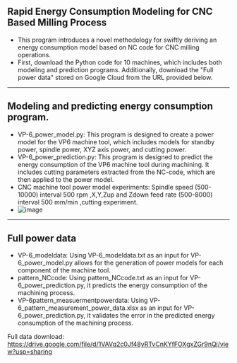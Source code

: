 ## Rapid Energy Consumption Modeling for CNC Based Milling Process
+ This program introduces a novel methodology for swiftly deriving an energy consumption model based on NC code for CNC milling operations. 
+ First, download the Python code for 10 machines, which includes both modeling and prediction programs. Additionally, download the "Full power data" stored on Google Cloud from the URL provided below.
---
## Modeling and predicting energy consumption program.
+ VP-6_power_model.py: This program is designed to create a power model for the VP6 machine tool, which includes models for standby power, spindle power, XYZ axis power, and cutting power.
+ VP-6_power_prediction.py: This program is designed to predict the energy consumption of the VP6 machine tool during machining. It includes cutting parameters extracted from the NC-code, which are then applied to the power model.
+ CNC machine tool power model experiments: Spindle speed (500-10000) interval 500 rpm ,X,Y,Zup and Zdown feed rate (500-8000) interval 500 mm/min ,cutting experiment.
+ ![image](https://github.com/Atse123/CNC_machine_tool_powerdata/assets/130265101/fbd145bf-bdf1-4a89-b48c-49acf95e8c00)

---
## Full power data
+ VP-6_modeldata: Using VP-6_modeldata.txt as an input for VP-6_power_model.py allows for the generation of power models for each component of the machine tool.
+ pattern_NCcode: Using pattern_NCcode.txt as an input for VP-6_power_prediction.py, it predicts the energy consumption of the machining process.
+ VP-6pattern_measuermentpowerdata: Using VP-6_pattern_measurement_power_data.xlsx as an input for VP-6_power_prediction.py, it validates the error in the predicted energy consumption of the machining process.

Full data download: <https://drive.google.com/file/d/1VAVq2c0Jf48yRTvCnKYfFOXgxZGr9nQj/view?usp=sharing>
